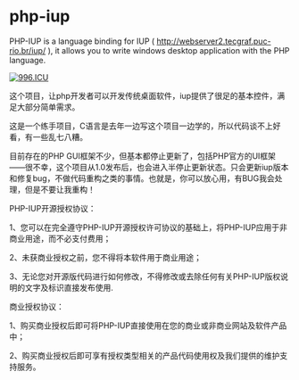 # php-iup
PHP-IUP is a language binding for IUP ( http://webserver2.tecgraf.puc-rio.br/iup/ ), it allows you to write windows desktop application with the PHP language.

[![996.ICU](https://img.shields.io/badge/link-996.icu-red.svg)](https://996.icu) 


这个项目，让php开发者可以开发传统桌面软件，iup提供了很足的基本控件，满足大部分简单需求。

这是一个练手项目，C语言是去年一边写这个项目一边学的，所以代码谈不上好看，有一些乱七八糟。

目前存在的PHP GUI框架不少，但基本都停止更新了，包括PHP官方的UI框架——很不幸，这个项目从1.0发布后，也会进入半停止更新状态。只会更新iup版本和修复bug，不做代码重构之类的事情。也就是，你可以放心用，有BUG我会处理，但是不要让我重构！

PHP-IUP开源授权协议：

1、您可以在完全遵守PHP-IUP开源授权许可协议的基础上，将PHP-IUP应用于非商业用途，而不必支付费用；

2、未获商业授权之前，您不得将本软件用于商业用途；

3、无论您对开源版代码进行如何修改，不得修改或去除任何有关PHP-IUP版权说明的文字及标识直接发布使用.



商业授权协议：

1、购买商业授权后即可将PHP-IUP直接使用在您的商业或非商业网站及软件产品中；

2、购买商业授权后即可享有授权类型相关的产品代码使用权及我们提供的维护支持服务。